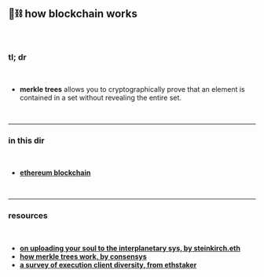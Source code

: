 ## 🧱⛓ how blockchain works

<br>

### tl; dr

<br>

* **merkle trees** allows you to cryptographically prove that an element is contained in a set without revealing the entire set.

<br>

---

### in this dir

<br>

* **[ethereum blockchain](ethereum.md)**


<br>

----

### resources

<br>

* **[on uploading your soul to the interplanetary sys, by steinkirch.eth](https://mirror.xyz/steinkirch.eth/A3iJGhXTJI5fgQoZVgIu3ovPV1P8zrxigpwngm0n4I0)**
* **[how merkle trees work, by consensys](https://media.consensys.net/ever-wonder-how-merkle-trees-work-c2f8b7100ed3)**
* **[a survey of execution client diversity, from ethstaker](https://paragraph.xyz/@ethstaker/execution-client-diversity)**

